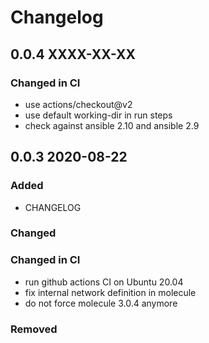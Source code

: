 # Changelog

## 0.0.4 XXXX-XX-XX

### Changed in CI

- use actions/checkout@v2
- use default working-dir in run steps
- check against ansible 2.10 and ansible 2.9

## 0.0.3 2020-08-22

### Added

- CHANGELOG

### Changed

### Changed in CI

- run github actions CI on Ubuntu 20.04
- fix internal network definition in molecule
- do not force molecule 3.0.4 anymore

### Removed
